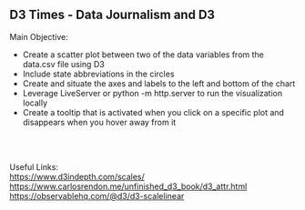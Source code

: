## D3 Times - Data Journalism and D3

Main Objective:
- Create a scatter plot between two of the data variables from the data.csv file using D3
- Include state abbreviations in the circles
- Create and situate the axes and labels to the left and bottom of the chart
- Leverage LiveServer or python -m http.server to run the visualization locally
- Create a tooltip that is activated when you click on a specific plot and disappears when you hover away from it
<br>
<br>

Useful Links: <br>
https://www.d3indepth.com/scales/ <br>
https://www.carlosrendon.me/unfinished_d3_book/d3_attr.html <br>
https://observablehq.com/@d3/d3-scalelinear
